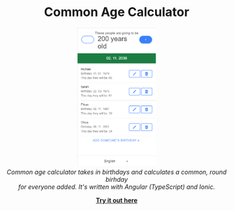 <h1 align="center">Common Age Calculator</h1>

<p align="center">
 <a href="https://kacan98.github.io/common-age-calculator" target="_blank">
    <img src="./src/assets/screenshot.png" alt="app-screenshot" height="320px"/>
  </a>
  <br>
  <em>Common age calculator takes in birthdays and calculates a common, round birhday
    <br> for everyone added. It's written with Angular (TypeScript) and Ionic.</em>
  <br>
</p>

<p align="center">
    <a href="https://kacan98.github.io/common-age-calculator" target="_blank"><strong>Try it out here</strong></a>
  <br>
</p>

